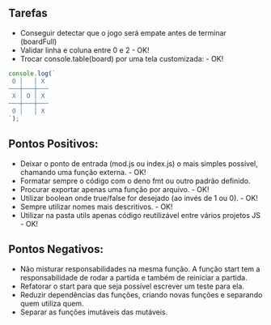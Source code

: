 ## Tarefas

- Conseguir detectar que o jogo será empate antes de terminar (boardFull)
- Validar linha e coluna entre 0 e 2 - OK!
- Trocar console.table(board) por uma tela customizada: - OK!
```javascript
console.log(`
 O │   │ X
───┼───┼───
 X │ O │ X
───┼───┼───
 O │   │ X
`);
```
## Pontos Positivos:

- Deixar o ponto de entrada (mod.js ou index.js) o mais simples possível,
  chamando uma função externa. - OK!
- Formatar sempre o código com o deno fmt ou outro padrão definido.
- Procurar exportar apenas uma função por arquivo. - OK!
- Utilizar boolean onde true/false for desejado (ao invés de 1 ou 0). - OK!
- Sempre utilizar nomes mais descritivos. - OK!
- Utilizar na pasta utils apenas código reutilizável entre vários projetos JS - OK!

## Pontos Negativos:

- Não misturar responsabilidades na mesma função.
A função start tem a responsabilidade de rodar a partida e também de reiniciar a partida.
- Refatorar o start para que seja possível escrever um teste para ela.
- Reduzir dependências das funções, criando novas funções e separando quem utiliza quem.
- Separar as funções imutáveis das mutáveis.
